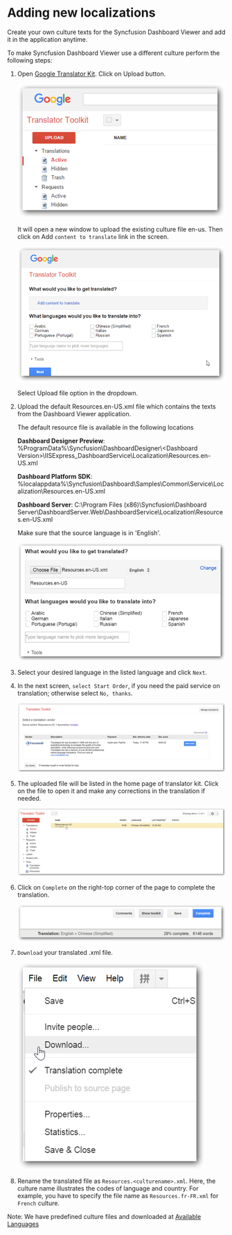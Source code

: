 # Adding new localizations

Create your own culture texts for the Syncfusion Dashboard Viewer and add it in the application anytime.

To make Syncfusion Dashboard Viewer use a different culture perform the following steps:

1. Open [Google Translator Kit](https://translate.google.com/toolkit). Click on Upload button.

    ![](Images/GTK1.png)

    It will open a new window to upload the existing culture file en-us. Then click on Add `content to translate` link in the screen.

    ![](Images/GTK2.png)

    Select Upload file option in the dropdown.

2. Upload the default Resources.en-US.xml file which contains the texts from the Dashboard Viewer application.

   The default resource file is available in the following locations

   **Dashboard Designer Preview**: %ProgramData%\Syncfusion\DashboardDesigner\\<Dashboard Version\>\IISExpress_DashboardService\Localization\Resources.en-US.xml

   **Dashboard Platform SDK**: %localappdata%\Syncfusion\Dashboard\Samples\Common\Service\Localization\Resources.en-US.xml

   **Dashboard Server**: C:\Program Files (x86)\Syncfusion\Dashboard Server\DashboardServer.Web\DashboardService\Localization\Resources.en-US.xml

   Make sure that the source language is in 'English'.

   ![](Images/GTK3.png)

3. Select your desired language in the listed language and click `Next`.

4. In the next screen, `select Start Order`, if you need the paid service on translation; otherwise select `No, thanks`.

    ![](Images/GTK4.png)

5. The uploaded file will be listed in the home page of translator kit. Click on the file to open it and make any corrections in the translation if needed.

    ![](Images/GTK5.png)

6. Click on `Complete` on the right-top corner of the page to complete the translation.
   
   ![](Images/GTK6.png)

7. `Download` your translated .xml file.

    ![](Images/GTK7.png)

8. Rename the translated file as `Resources.<culturename>.xml`. Here, the culture name illustrates the codes of language and country. For example, you have to specify the file name as `Resources.fr-FR.xml` for `French` culture.

Note: We have predefined culture files and downloaded at [Available Languages](https://github.com/syncfusion/dashboarddesigner-global/tree/master/Dashboard%20Viewer/Locale)
